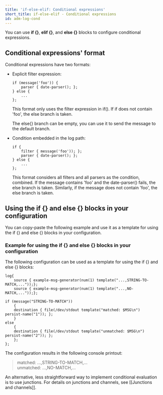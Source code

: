 ```yaml
---
title: 'if-else-elif: Conditional expressions'
short_title: if-else-elif - Conditional expressions
id: adm-log-cond
---
```


You can use **if {}**, **elif {}**, and **else {}** blocks to configure
conditional expressions.

## Conditional expressions' format

Conditional expressions have two formats:

- Explicit filter expression:

    ```config
    if (message('foo')) {
        parser { date-parser(); };
    } else {
        ...
    };
    ```

    This format only uses the filter expression in if(). If if does not
    contain \'foo\', the else branch is taken.

    The else{} branch can be empty, you can use it to send the message
    to the default branch.

- Condition embedded in the log path:

    ```config
    if {
        filter { message('foo')); };
        parser { date-parser(); };
    } else {
        ...
    };
    ```

    This format considers all filters and all parsers as the condition,
    combined. If the message contains \'foo\' and the date-parser()
    fails, the else branch is taken. Similarly, if the message does not
    contain \'foo\', the else branch is taken.

## Using the if {} and else {} blocks in your configuration

You can copy-paste the following example and use it as a template for
using the if {} and else {} blocks in your configuration.

### Example for using the if {} and else {} blocks in your configuration

The following configuration can be used as a template for using the if
{} and else {} blocks:

```config
log{
    source { example-msg-generator(num(1) template("...,STRING-TO-MATCH,..."));};
    source { example-msg-generator(num(1) template("...,NO-MATCH,..."));};
    
if (message("STRING-TO-MATCH")) 
    {   
    destination { file(/dev/stdout template("matched: $MSG\n") persist-name("1")); };
    }
else    
    {
    destination { file(/dev/stdout template("unmatched: $MSG\n") persist-name("2")); };
    };
};
```

The configuration results in the following console printout:

>matched: ...,STRING-TO-MATCH,...  
>unmatched: ...,NO-MATCH,...

An alternative, less straightforward way to implement conditional
evaluation is to use junctions. For details on junctions and channels,
see [[Junctions and channels]].
